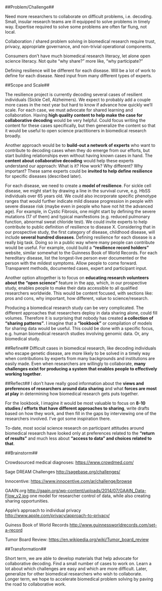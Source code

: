 ##Problem/Challenge##

Need more researchers to collaborate on difficult problems, i.e. decoding. Small, insular research teams are ill equipped to solve problems in timely way. Expertise required to solve some problems are often far flung, not local.

Collaboration / shared problem solving in biomedical research require trust, privacy, appropriate governance, and non-trivial operational components.

Consumers don’t have much biomedical research literacy, let alone open science literacy. Not quite “why share?” more like, “why participate?”

Defining resilience will be different for each disease. Will be a lot of work to define for each disease. Need input from many different types of experts. 


##Scope and Scale##

The resilience project is currently decoding several cases of resilient individuals (Sickle Cell, Alzheimers). We expect to probably add a couple more cases in the next year but hard to know if advance how quickly we’ll scale. For each case, we must advocate for shared learning and collaboration. Having **high quality content to help make the case for collaborative decoding** would be very helpful. Could focus writing the content for these cases specifically, but then generalize the content so that it would be useful to open science practitioners in biomedical research broadly.

Another approach would be to **build-out a network of experts** who want to contribute to decoding cases when they do emerge from our efforts, but start building relationships even without having known cases in hand. The **content about collaborative decoding** would help these experts understand our approach: What is it? How work? Why different? Why important? These same experts could be **invited to help define resilience** for specific diseases (described later).

For each disease, we need to create a **model of resilience**. For sickle cell disease, we might start by drawing a line in the survival curve, e.g. HbSS individuals over 65 years old. We could also incorporate specific phenotype ranges that would further indicate mild disease progression in people with severe disease risk (maybe even in people who have not hit the advanced age). For example, in Cystic Fibrosis, one might start by defining the severe mutations (17 of them) and typical manifestions (e.g. reduced pulmonary function, abnormal sweat chloride test). We could invite experts to help contribute to public definition of resilience to disease X. Considering that in our prospective study, the first category of disease, childhood disease, will include **several hundred diseases**. Defining resilience for each disease is a really big task. Doing so in a public way where many people can contribute would be useful. For example, could build a **“resilience record holders”** website, similar somewhat to the Guinness Book of World Records. For each hereditary disease, list the longest-live person ever documented or the person with the mildest symptoms. Allow people to come forward. Transparent methods, documented cases, expert and participant input. 

Another option altogether is to focus on **educating research volunteers about the “open science”** feature in the app, which, in our prospective study, enables people to make their data accessible to all qualified researchers worldwide.  This would be content focused, with sections like: pros and cons, why important, how different, value to science/research.  

Producing a biomedical research study can be very complicated. The different approaches that researchers deploy in data sharing alone, could fill volumes. Therefore it is surprising that nobody has created **a collection of “sharing patterns”**. I imagine that a **“lookbook”** or compilation of models for sharing data would be useful. This could be done with a specific focus, e.g. human biomedical research studies involving genomic data. Or, any biomedical study.

##Refine##
Difficult cases in biomedical research, like decoding individuals who escape genetic disease, are more likely to be solved in a timely way when contributions by experts from many backgrounds and institutions are easily made. Even when researchers are willingly to collaborate, **many challenges exist for producing a system that enables people to effectively working together**.  


##Reflect##
I don’t have really good information about the **views and preferences of researchers around data sharing** and what **forces are most at play** in determining how biomedical research gets puts together. 

For the lookbook, I imagine it would be most valuable to focus on **8-10 studies / efforts that have different approaches to sharing**, write drafts based on how they work, and then fill in the gaps by interviewing one of the researchers involved.  I’ve got some inspiration there.

To-date, most social science research on participant attitudes around biomedical research have looked only at preferences related to the **“return of results”** and much less about **“access to data” and choices related to that**.


##Brainstorm##

Crowdsourced medical diagnoses:
https://www.crowdmed.com/

Sage DREAM Challenges
http://sagebase.org/challenges/

Innocentive:
https://www.innocentive.com/ar/challenge/browse

GAAIN.org
http://gaain.org/wp-content/uploads/2014/07/GAAIN_Data-Flow_v2.jpg
one model for researcher control of data, while also creating sharing opportunities. 

Apple’s approach to individual privacy
http://www.apple.com/privacy/approach-to-privacy/

Guiness Book of World Records
http://www.guinnessworldrecords.com/set-a-record

Tumor Board Review:
https://en.wikipedia.org/wiki/Tumor_board_review


##Transformation##

Short term, we are able to develop materials that help advocate for collaborative decoding. Find a small number of cases to work on. Learn a lot about which challenges are easy and which are more difficult. Later, generalize for other biomedical researchers who wish to collaborate. Longer term, we hope to accelerate biomedical problem solving by paving the road to collaborative work.

